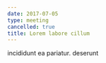 ```yaml
---
date: 2017-07-05
type: meeting
cancelled: true
title: Lorem labore cillum
---
```

incididunt ea pariatur. deserunt
